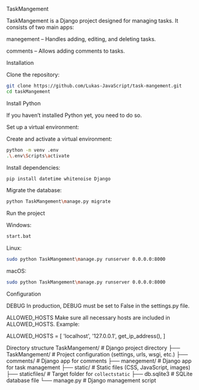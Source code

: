 TaskMangement

TaskMangement is a Django project designed for managing tasks. It consists of two main apps:

manegement – Handles adding, editing, and deleting tasks.

comments – Allows adding comments to tasks.

Installation

Clone the repository:

```bash
git clone https://github.com/Lukas-JavaScript/task-mangement.git
cd taskMangement
```

Install Python

If you haven’t installed Python yet, you need to do so.

Set up a virtual environment:

Create and activate a virtual environment:

```bash
python -m venv .env
.\.env\Scripts\activate
```

Install dependencies:

```bash
pip install datetime whitenoise Django
```

Migrate the database:

```bash
python TaskMangement\manage.py migrate
```

Run the project

Windows:

```bash
start.bat
```

Linux:

```bash
sudo python TaskMangement\manage.py runserver 0.0.0.0:8000
```

macOS:

```bash
sudo python TaskMangement\manage.py runserver 0.0.0.0:8000
```

Configuration

DEBUG
In production, DEBUG must be set to False in the settings.py file.

ALLOWED_HOSTS
Make sure all necessary hosts are included in ALLOWED_HOSTS. Example:

ALLOWED_HOSTS = [
'localhost',
'127.0.0.1',
get_ip_address(),
]

Directory structure
TaskMangement/ # Django project directory
├── TaskMangement/ # Project configuration (settings, urls, wsgi, etc.)
├── comments/ # Django app for comments
├── manegement/ # Django app for task management
├── static/ # Static files (CSS, JavaScript, images)
├── staticfiles/ # Target folder for `collectstatic`
├── db.sqlite3 # SQLite database file
└── manage.py # Django management script
